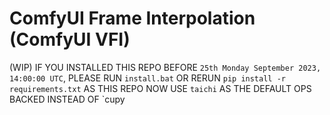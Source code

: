 # ComfyUI Frame Interpolation (ComfyUI VFI)
(WIP)
IF YOU INSTALLED THIS REPO BEFORE `25th Monday September 2023, 14:00:00 UTC`, PLEASE RUN `install.bat` OR RERUN `pip install -r requirements.txt` AS THIS REPO NOW USE `taichi` AS THE DEFAULT OPS BACKED INSTEAD OF `cupy